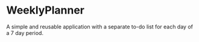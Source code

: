 # WeeklyPlanner
A simple and reusable application with a separate to-do list for each day of a 7 day period.
